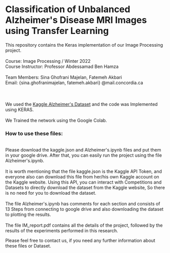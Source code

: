 # Classification of Unbalanced Alzheimer's Disease MRI Images using Transfer Learning
This repository contains the Keras implementation of our Image Processing project.
<br/>
<br/> Course: Image Processing / Winter 2022
<br/> Course Instructor: Professor Abdessamad Ben Hamza
<br/>
<br/> Team Members: Sina Ghofrani Majelan, Fatemeh Akbari
<br/> Email: {sina.ghofranimajelan, fatemeh.akbari} @mail.concordia.ca
<br/>
<br/>
<br/>
<br/>We used the <a href="https://www.kaggle.com/datasets/tourist55/alzheimers-dataset-4-class-of-images">Kaggle Alzheimer's Dataset</a> and the code was Implemented using KERAS. 
<br/>
<br/>We Trained the network using the Google Colab.
<br/>
### How to use these files:
<br/>Please download the kaggle.json and Alzheimer's.ipynb files and put them in your google drive. After that, you can easily run the project using the file Alzheimer's.ipynb.
<br/>
<br/>It is worth mentioning that the file kaggle.json is the Kaggle API Token, and everyone also can download this file from her/his own Kaggle account on the Kaggle website. Using this API, you can interact with Competitions and Datasets to directly download the dataset from the Kaggle website, So there is no need for you to download the dataset.
<br/>
<br/>The file Alzheimer's.ipynb has comments for each section and consists of 13 Steps from connecting to google drive and also downloading the dataset to plotting the results.
<br/>
<br/>The file IM_report.pdf contains all the details of the project, followed by the results of the experiments performed in this research. 

Please feel free to contact us, if you need any further information about these files or Dataset.

